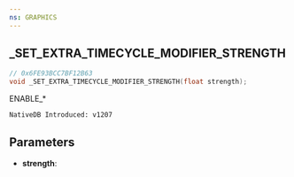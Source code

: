 ```yaml
---
ns: GRAPHICS
---
```

## _SET_EXTRA_TIMECYCLE_MODIFIER_STRENGTH

```c
// 0x6FE93BCC7BF12B63
void _SET_EXTRA_TIMECYCLE_MODIFIER_STRENGTH(float strength);
```

ENABLE_*

```
NativeDB Introduced: v1207
```

## Parameters
* **strength**:
